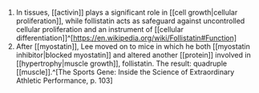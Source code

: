 1. In tissues, [[activin]] plays a significant role in [[cell growth|cellular proliferation]], while follistatin acts as safeguard against uncontrolled cellular proliferation and an instrument of [[cellular differentiation]]^[https://en.wikipedia.org/wiki/Follistatin#Function]
2. After [[myostatin]], Lee moved on to mice in which he both [[myostatin inhibitor|blocked myostatin]] and altered another [[protein]] involved in [[hypertrophy|muscle growth]], follistatin. The result: quadruple [[muscle]].^[The Sports Gene: Inside the Science of Extraordinary Athletic Performance, p. 103]